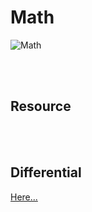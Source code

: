 <!--------------------------------------------------------------------------------- Math -->
<br><br>

# Math
![Math](https://github.com/kashanimorteza/ai_document/blob/main/design/math.png)



<!--------------------------------------------------------------------------------- Resource -->
<br><br>

## Resource



<!--------------------------------------------------------------------------------- Differential -->
<br><br>

## Differential
[Here...](https://github.com/kashanimorteza/math_document/blob/main/differential.md)
